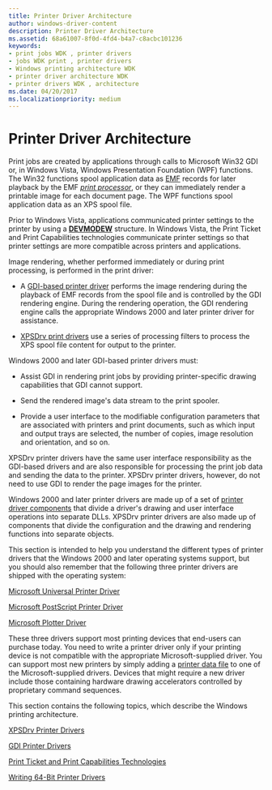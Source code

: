 ```yaml
---
title: Printer Driver Architecture
author: windows-driver-content
description: Printer Driver Architecture
ms.assetid: 68a61007-8f0d-4fd4-b4a7-c8acbc101236
keywords:
- print jobs WDK , printer drivers
- jobs WDK print , printer drivers
- Windows printing architecture WDK
- printer driver architecture WDK
- printer drivers WDK , architecture
ms.date: 04/20/2017
ms.localizationpriority: medium
---
```


# Printer Driver Architecture





Print jobs are created by applications through calls to Microsoft Win32 GDI or, in Windows Vista, Windows Presentation Foundation (WPF) functions. The Win32 functions spool application data as [EMF](emf-data-type.md) records for later playback by the EMF [*print processor*](https://msdn.microsoft.com/library/windows/hardware/ff556325#wdkgloss-print-processor), or they can immediately render a printable image for each document page. The WPF functions spool application data as an XPS spool file.

Prior to Windows Vista, applications communicated printer settings to the printer by using a [**DEVMODEW**](https://msdn.microsoft.com/library/windows/hardware/ff552837) structure. In Windows Vista, the Print Ticket and Print Capabilities technologies communicate printer settings so that printer settings are more compatible across printers and applications.

Image rendering, whether performed immediately or during print processing, is performed in the print driver:

-   A [GDI-based printer driver](gdi-printer-drivers.md) performs the image rendering during the playback of EMF records from the spool file and is controlled by the GDI rendering engine. During the rendering operation, the GDI rendering engine calls the appropriate Windows 2000 and later printer driver for assistance.

-   [XPSDrv print drivers](xpsdrv-printer-drivers.md) use a series of processing filters to process the XPS spool file content for output to the printer.

Windows 2000 and later GDI-based printer drivers must:

-   Assist GDI in rendering print jobs by providing printer-specific drawing capabilities that GDI cannot support.

-   Send the rendered image's data stream to the print spooler.

-   Provide a user interface to the modifiable configuration parameters that are associated with printers and print documents, such as which input and output trays are selected, the number of copies, image resolution and orientation, and so on.

XPSDrv printer drivers have the same user interface responsibility as the GDI-based drivers and are also responsible for processing the print job data and sending the data to the printer. XPSDrv printer drivers, however, do not need to use GDI to render the page images for the printer.

Windows 2000 and later printer drivers are made up of a set of [printer driver components](gdi-printer-drivers.md) that divide a driver's drawing and user interface operations into separate DLLs. XPSDrv printer drivers are also made up of components that divide the configuration and the drawing and rendering functions into separate objects.

This section is intended to help you understand the different types of printer drivers that the Windows 2000 and later operating systems support, but you should also remember that the following three printer drivers are shipped with the operating system:

[Microsoft Universal Printer Driver](microsoft-universal-printer-driver.md)

[Microsoft PostScript Printer Driver](microsoft-postscript-printer-driver.md)

[Microsoft Plotter Driver](microsoft-plotter-driver.md)

These three drivers support most printing devices that end-users can purchase today. You need to write a printer driver only if your printing device is not compatible with the appropriate Microsoft-supplied driver. You can support most new printers by simply adding a [printer data file](printer-data-files.md) to one of the Microsoft-supplied drivers. Devices that might require a new driver include those containing hardware drawing accelerators controlled by proprietary command sequences.

This section contains the following topics, which describe the Windows printing architecture.

[XPSDrv Printer Drivers](xpsdrv-printer-drivers.md)

[GDI Printer Drivers](gdi-printer-drivers.md)

[Print Ticket and Print Capabilities Technologies](print-ticket-and-print-capabilities-technologies.md)

[Writing 64-Bit Printer Drivers](writing-64-bit-printer-drivers.md)

 

 




